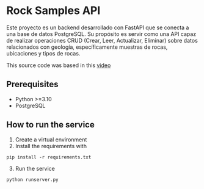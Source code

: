 # Rock Samples API
Este proyecto es un backend desarrollado con FastAPI que se conecta a una base de datos PostgreSQL. Su propósito es servir como una API capaz de realizar operaciones CRUD (Crear, Leer, Actualizar, Eliminar) sobre datos relacionados con geología, específicamente muestras de rocas, ubicaciones y tipos de rocas.

This source code was based in this [video](https://youtu.be/I8WiIXMDydw)


## Prerequisites
- Python >=3.10
- PostgreSQL


## How to run the service
1. Create a virtual environment
2. Install the requirements with
```console
pip install -r requirements.txt
```

3. Run the service
```console
python runserver.py
```
